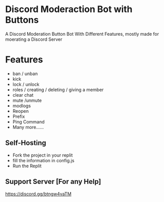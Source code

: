 # Discord Moderaction Bot with Buttons
A Discord Moderation Button Bot With Different Features, mostly made for moerating a Discord Server 

# Features
- ban / unban
- kick 
- lock / unlock
- roles / creating / deleting / giving a member
- clear chat
- mute /unmute
- modlogs
- Reopen
- Prefix
- Ping Command
- Many more......

## Self-Hosting 
- Fork the project in your replit
- fill the information in config.js
- Run the Replit


Support Server [For any Help]
-
 https://discord.gg/btngw4vaTM